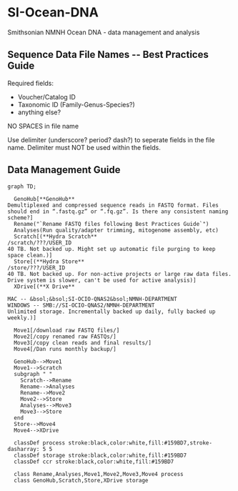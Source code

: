 # SI-Ocean-DNA
Smithsonian NMNH Ocean DNA - data management and analysis

## Sequence Data File Names -- Best Practices Guide

Required fields:
- Voucher/Catalog ID
- Taxonomic ID (Family-Genus-Species?)
- anything else?

NO SPACES in file name

Use delimiter (underscore? period? dash?) to seperate fields in the file name. Delimiter must NOT be used within the fields.

## Data Management Guide
```mermaid
graph TD;

  GenoHub[**GenoHub**
Demultiplexed and compressed sequence reads in FASTQ format. Files should end in “.fastq.gz” or “.fq.gz”. Is there any consistent naming scheme?]
  Rename("`Rename FASTQ files following Best Practices Guide`")
  Analyses(Run quality/adapter trimming, mitogenome assembly, etc)
  Scratch[(**Hydra Scratch**
/scratch/???/USER_ID
40 TB. Not backed up. Might set up automatic file purging to keep space clean.)]
  Store[(**Hydra Store**
/store/???/USER_ID
40 TB. Not backed up. For non-active projects or large raw data files. Drive system is slower, can't be used for active analysis)]
  XDrive[(**X Drive**

MAC -- &bsol;&bsol;SI-OCIO-QNAS2&bsol;NMNH-DEPARTMENT
WINDOWS -- SMB://SI-OCIO-QNAS2/NMNH-DEPARTMENT
Unlimited storage. Incrementally backed up daily, fully backed up weekly.)]

  Move1[/download raw FASTQ files/]
  Move2[/copy renamed raw FASTQs/]
  Move3[/copy clean reads and final results/]
  Move4[/Dan runs monthly backup/]

  GenoHub-->Move1
  Move1-->Scratch
  subgraph " "
    Scratch-->Rename
    Rename-->Analyses
    Rename-->Move2
    Move2-->Store
    Analyses-->Move3
    Move3-->Store
  end
  Store-->Move4
  Move4-->XDrive

  classDef process stroke:black,color:white,fill:#159BD7,stroke-dasharray: 5 5
  classDef storage stroke:black,color:white,fill:#159BD7
  classDef ccr stroke:black,color:white,fill:#159BD7

  class Rename,Analyses,Move1,Move2,Move3,Move4 process
  class GenoHub,Scratch,Store,XDrive storage
```
